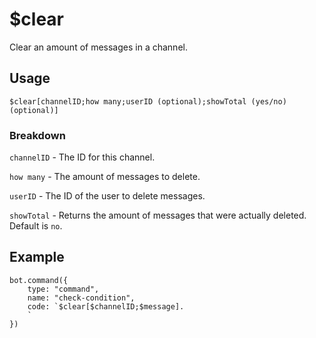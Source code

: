 # $clear
Clear an amount of messages in a channel.

## Usage
```$clear[channelID;how many;userID (optional);showTotal (yes/no) (optional)]```

### Breakdown
`channelID` - The ID for this channel.

`how many` - The amount of messages to delete.

`userID` - The ID of the user to delete messages.

`showTotal` - Returns the amount of messages that were actually deleted. Default is `no`.

## Example
```
bot.command({
    type: "command",
    name: "check-condition",
    code: `$clear[$channelID;$message].
    `
})
```
